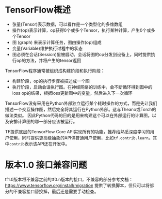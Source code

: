 # TensorFlow概述
* 张量(Tensor)表示数据，可以看作是一个类型化的多维数组
* 操作(op)表示计算，op获得0个或多个Tensor，执行某种计算，产生0个或多个Tensor
* 图 (graph) 来表示计算任务，图由操作(op)组成
* 变量(Variable)维护执行过程中的状态
* 图必须在会话(Session)里被启动。会话将图的op分发到设备上，同时提供执行op的方法，并将产生的tensor返回

TensorFlow程序通常被组织成构建阶段和执行阶段：
* 构建阶段，op的执行步骤被描述成一个图
* 执行阶段，启动会话执行图。在神经网络的训练中，会不断循环得到图中的loss op的结果，根据loss更新图中的变量，然后进入下一次循环

TensorFlow没有采用在Python外部独立运行某个耗时操作的方式，而是先让我们描述一个交互操作图，然后完全将其运行在Python外部。这与Theano或Torch的做法类似。
因此Python代码的目的是用来构建这个可以在外部运行的计算图，以及安排计算图的哪一部分应该被运行。

TF提供底层的TensorFlow Core API实现所有的功能，推荐给熟悉深度学习的用户使用，同时提供更高级抽象的API供普通用户使用，比如`tf.contrib.learn`。其中`contrib`表示该API还在开发中。

# 版本1.0 接口兼容问题
tf1.0版本将不兼容之前的tf0.n版本的接口，不兼容的部分参考文档：
https://www.tensorflow.org/install/migration
提供了转换脚本，但只可以将部分的不兼容接口替换掉，最后还是需要手动检查。
    

